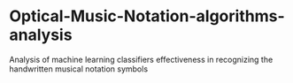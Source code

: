 # Optical-Music-Notation-algorithms-analysis
Analysis of machine learning classifiers effectiveness in recognizing the handwritten musical notation symbols
